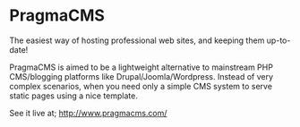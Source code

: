 PragmaCMS
=========

The easiest way of hosting professional web sites, and keeping them up-to-date!

PragmaCMS is aimed to be a lightweight alternative to mainstream PHP CMS/blogging platforms like Drupal/Joomla/Wordpress. Instead of very complex scenarios, when you need only a simple CMS system to serve static pages using a nice template. 

See it live at;
http://www.pragmacms.com/

